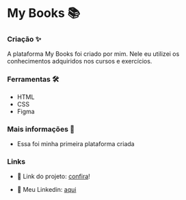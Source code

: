 # My Books 📚
 
### Criação ✨
 
A plataforma My Books foi criado por mim. Nele eu utilizei os conhecimentos adquiridos nos cursos e exercícios. 

### Ferramentas 🛠️
 
- HTML
- CSS
- Figma

### Mais informações 🤔

- Essa foi minha primeira plataforma criada

### Links

- 🔗 Link do projeto: <a href="https://suzanadossantos.github.io/my_books/paginas/">confira</a>!</p>

- 🔗 Meu Linkedin: <a href="https://www.linkedin.com/in/suzana-dos-santos-dev/">aqui</a>
